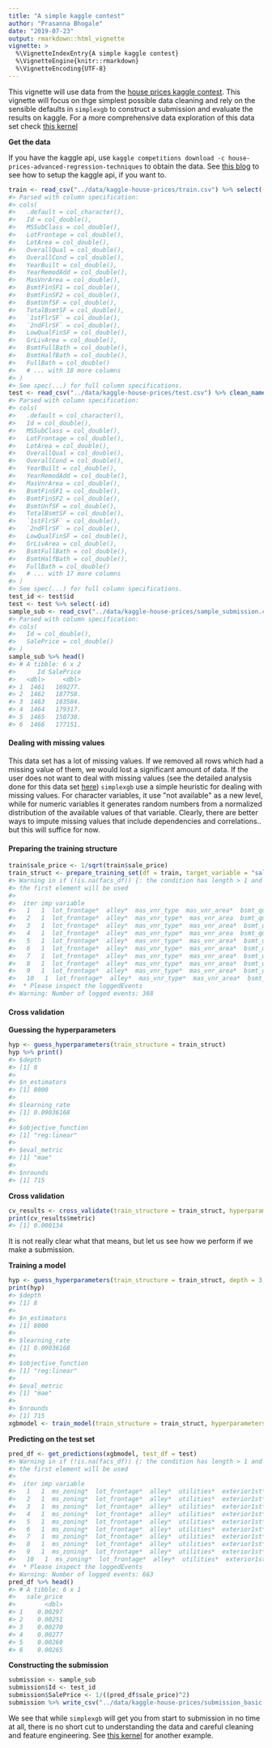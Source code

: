 ```yaml
---
title: "A simple kaggle contest"
author: "Prasanna Bhogale"
date: "2019-07-23"
output: rmarkdown::html_vignette
vignette: >
  %\VignetteIndexEntry{A simple kaggle contest}
  %\VignetteEngine{knitr::rmarkdown}
  %\VignetteEncoding{UTF-8}
---
```




This vignette will use data from the [house prices kaggle contest](https://www.kaggle.com/c/house-prices-advanced-regression-techniques/overview). This vignette will focus on thge simplest possible data cleaning and rely on the sensible defaults in `simplexgb` to construct a submission and evaluate the results on kaggle. For a more comprehensive data exploration of this data set check [this kernel](https://www.kaggle.com/erikbruin/house-prices-lasso-xgboost-and-a-detailed-eda)

**Get the data**

If you have the kaggle api, use `kaggle competitions download -c house-prices-advanced-regression-techniques` to obtain the data. See [this blog](https://adityashrm21.github.io/Setting-Up-Kaggle/) to see how to setup the kaggle api, if you want to.


```r
train <- read_csv("../data/kaggle-house-prices/train.csv") %>% select(-Id) %>% clean_names()
#> Parsed with column specification:
#> cols(
#>   .default = col_character(),
#>   Id = col_double(),
#>   MSSubClass = col_double(),
#>   LotFrontage = col_double(),
#>   LotArea = col_double(),
#>   OverallQual = col_double(),
#>   OverallCond = col_double(),
#>   YearBuilt = col_double(),
#>   YearRemodAdd = col_double(),
#>   MasVnrArea = col_double(),
#>   BsmtFinSF1 = col_double(),
#>   BsmtFinSF2 = col_double(),
#>   BsmtUnfSF = col_double(),
#>   TotalBsmtSF = col_double(),
#>   `1stFlrSF` = col_double(),
#>   `2ndFlrSF` = col_double(),
#>   LowQualFinSF = col_double(),
#>   GrLivArea = col_double(),
#>   BsmtFullBath = col_double(),
#>   BsmtHalfBath = col_double(),
#>   FullBath = col_double()
#>   # ... with 18 more columns
#> )
#> See spec(...) for full column specifications.
test <- read_csv("../data/kaggle-house-prices/test.csv") %>% clean_names()
#> Parsed with column specification:
#> cols(
#>   .default = col_character(),
#>   Id = col_double(),
#>   MSSubClass = col_double(),
#>   LotFrontage = col_double(),
#>   LotArea = col_double(),
#>   OverallQual = col_double(),
#>   OverallCond = col_double(),
#>   YearBuilt = col_double(),
#>   YearRemodAdd = col_double(),
#>   MasVnrArea = col_double(),
#>   BsmtFinSF1 = col_double(),
#>   BsmtFinSF2 = col_double(),
#>   BsmtUnfSF = col_double(),
#>   TotalBsmtSF = col_double(),
#>   `1stFlrSF` = col_double(),
#>   `2ndFlrSF` = col_double(),
#>   LowQualFinSF = col_double(),
#>   GrLivArea = col_double(),
#>   BsmtFullBath = col_double(),
#>   BsmtHalfBath = col_double(),
#>   FullBath = col_double()
#>   # ... with 17 more columns
#> )
#> See spec(...) for full column specifications.
test_id <- test$id
test <- test %>% select(-id)
sample_sub <- read_csv("../data/kaggle-house-prices/sample_submission.csv")
#> Parsed with column specification:
#> cols(
#>   Id = col_double(),
#>   SalePrice = col_double()
#> )
sample_sub %>% head()
#> # A tibble: 6 x 2
#>      Id SalePrice
#>   <dbl>     <dbl>
#> 1  1461   169277.
#> 2  1462   187758.
#> 3  1463   183584.
#> 4  1464   179317.
#> 5  1465   150730.
#> 6  1466   177151.
```

#### Dealing with missing values

This data set has a lot of missing values. If we removed all rows which had a missing value of them, we would lost a significant amount of data. If the user does not want to deal with missing values (see the detailed analysis done for this data set [here](https://www.kaggle.com/erikbruin/house-prices-lasso-xgboost-and-a-detailed-eda)) `simplexgb` use a simple heuristic for dealing with missing values. For character variables, it use "not available" as a new level, while for numeric variables it generates random numbers from a normalized distribution of the available values of that variable. Clearly, there are better ways to impute missing values that include dependencies and correlations.. but this will suffice for now.

#### Preparing the training structure


```r
train$sale_price <- 1/sqrt(train$sale_price)
train_struct <- prepare_training_set(df = train, target_variable = "sale_price")
#> Warning in if (!is.na(facs_df)) {: the condition has length > 1 and only
#> the first element will be used
#> 
#>  iter imp variable
#>   1   1  lot_frontage*  alley*  mas_vnr_type  mas_vnr_area*  bsmt_qual  bsmt_cond*  bsmt_exposure*  bsmt_fin_type1*  bsmt_fin_type2  electrical*  fireplace_qu*  garage_type*  garage_yr_blt*  garage_finish*  garage_qual*  garage_cond*  pool_qc*  fence*  misc_feature*
#>   2   1  lot_frontage*  alley*  mas_vnr_type*  mas_vnr_area  bsmt_qual*  bsmt_cond*  bsmt_exposure*  bsmt_fin_type1*  bsmt_fin_type2*  electrical  fireplace_qu*  garage_type*  garage_yr_blt*  garage_finish*  garage_qual*  garage_cond*  pool_qc*  fence*  misc_feature*
#>   3   1  lot_frontage*  alley*  mas_vnr_type*  mas_vnr_area*  bsmt_qual*  bsmt_cond*  bsmt_exposure*  bsmt_fin_type1*  bsmt_fin_type2*  electrical*  fireplace_qu*  garage_type*  garage_yr_blt*  garage_finish*  garage_qual*  garage_cond*  pool_qc*  fence*  misc_feature*
#>   4   1  lot_frontage*  alley*  mas_vnr_type*  mas_vnr_area  bsmt_qual*  bsmt_cond  bsmt_exposure*  bsmt_fin_type1  bsmt_fin_type2*  electrical*  fireplace_qu*  garage_type*  garage_yr_blt*  garage_finish*  garage_qual*  garage_cond*  pool_qc*  fence*  misc_feature*
#>   5   1  lot_frontage*  alley*  mas_vnr_type*  mas_vnr_area*  bsmt_qual*  bsmt_cond*  bsmt_exposure*  bsmt_fin_type1*  bsmt_fin_type2  electrical*  fireplace_qu*  garage_type*  garage_yr_blt*  garage_finish*  garage_qual*  garage_cond*  pool_qc*  fence*  misc_feature*
#>   6   1  lot_frontage*  alley*  mas_vnr_type*  mas_vnr_area*  bsmt_qual*  bsmt_cond*  bsmt_exposure*  bsmt_fin_type1*  bsmt_fin_type2*  electrical  fireplace_qu*  garage_type*  garage_yr_blt*  garage_finish*  garage_qual*  garage_cond*  pool_qc*  fence*  misc_feature*
#>   7   1  lot_frontage*  alley*  mas_vnr_type*  mas_vnr_area*  bsmt_qual*  bsmt_cond*  bsmt_exposure*  bsmt_fin_type1*  bsmt_fin_type2*  electrical*  fireplace_qu  garage_type*  garage_yr_blt*  garage_finish*  garage_qual*  garage_cond*  pool_qc*  fence*  misc_feature*
#>   8   1  lot_frontage*  alley*  mas_vnr_type*  mas_vnr_area*  bsmt_qual*  bsmt_cond*  bsmt_exposure*  bsmt_fin_type1*  bsmt_fin_type2  electrical*  fireplace_qu*  garage_type*  garage_yr_blt*  garage_finish*  garage_qual  garage_cond*  pool_qc*  fence*  misc_feature*
#>   9   1  lot_frontage*  alley*  mas_vnr_type*  mas_vnr_area*  bsmt_qual*  bsmt_cond*  bsmt_exposure*  bsmt_fin_type1*  bsmt_fin_type2*  electrical*  fireplace_qu  garage_type*  garage_yr_blt*  garage_finish  garage_qual*  garage_cond*  pool_qc*  fence*  misc_feature*
#>   10   1  lot_frontage*  alley*  mas_vnr_type*  mas_vnr_area*  bsmt_qual*  bsmt_cond*  bsmt_exposure*  bsmt_fin_type1*  bsmt_fin_type2*  electrical*  fireplace_qu*  garage_type*  garage_yr_blt*  garage_finish*  garage_qual*  garage_cond*  pool_qc*  fence*  misc_feature*
#>  * Please inspect the loggedEvents
#> Warning: Number of logged events: 368
```


#### Cross validation

**Guessing the hyperparameters**


```r
hyp <- guess_hyperparameters(train_structure = train_struct)
hyp %>% print()
#> $depth
#> [1] 8
#> 
#> $n_estimators
#> [1] 8000
#> 
#> $learning_rate
#> [1] 0.09036168
#> 
#> $objective_function
#> [1] "reg:linear"
#> 
#> $eval_metric
#> [1] "mae"
#> 
#> $nrounds
#> [1] 715
```

**Cross validation**


```r
cv_results <- cross_validate(train_structure = train_struct, hyperparameters = hyp, nfold = 5)
print(cv_results$metric)
#> [1] 0.000134
```

It is not really clear what that means, but let us see how we perform if we make a submission.

**Training a model**


```r
hyp <- guess_hyperparameters(train_structure = train_struct, depth = 3, n_estimators = 1e3)
print(hyp)
#> $depth
#> [1] 8
#> 
#> $n_estimators
#> [1] 8000
#> 
#> $learning_rate
#> [1] 0.09036168
#> 
#> $objective_function
#> [1] "reg:linear"
#> 
#> $eval_metric
#> [1] "mae"
#> 
#> $nrounds
#> [1] 715
xgbmodel <- train_model(train_structure = train_struct, hyperparameters = hyp)
```

**Predicting on the test set**


```r
pred_df <- get_predictions(xgbmodel, test_df = test)
#> Warning in if (!is.na(facs_df)) {: the condition has length > 1 and only
#> the first element will be used
#> 
#>  iter imp variable
#>   1   1  ms_zoning*  lot_frontage*  alley*  utilities*  exterior1st*  exterior2nd*  mas_vnr_type*  mas_vnr_area*  bsmt_qual*  bsmt_cond*  bsmt_exposure*  bsmt_fin_type1*  bsmt_fin_sf1*  bsmt_fin_type2*  bsmt_fin_sf2*  bsmt_unf_sf*  total_bsmt_sf*  bsmt_full_bath*  bsmt_half_bath*  kitchen_qual*  functional*  fireplace_qu*  garage_type*  garage_yr_blt*  garage_finish*  garage_cars*  garage_area*  garage_qual*  garage_cond*  pool_qc*  fence*  misc_feature*  sale_type*
#>   2   1  ms_zoning*  lot_frontage*  alley*  utilities*  exterior1st*  exterior2nd*  mas_vnr_type*  mas_vnr_area*  bsmt_qual*  bsmt_cond*  bsmt_exposure*  bsmt_fin_type1*  bsmt_fin_sf1*  bsmt_fin_type2*  bsmt_fin_sf2*  bsmt_unf_sf*  total_bsmt_sf*  bsmt_full_bath*  bsmt_half_bath*  kitchen_qual*  functional*  fireplace_qu*  garage_type*  garage_yr_blt*  garage_finish*  garage_cars*  garage_area*  garage_qual*  garage_cond*  pool_qc*  fence*  misc_feature*  sale_type*
#>   3   1  ms_zoning*  lot_frontage*  alley*  utilities*  exterior1st*  exterior2nd*  mas_vnr_type*  mas_vnr_area*  bsmt_qual*  bsmt_cond*  bsmt_exposure*  bsmt_fin_type1*  bsmt_fin_sf1*  bsmt_fin_type2*  bsmt_fin_sf2*  bsmt_unf_sf*  total_bsmt_sf*  bsmt_full_bath*  bsmt_half_bath*  kitchen_qual*  functional*  fireplace_qu*  garage_type*  garage_yr_blt*  garage_finish*  garage_cars*  garage_area*  garage_qual*  garage_cond*  pool_qc*  fence*  misc_feature*  sale_type*
#>   4   1  ms_zoning*  lot_frontage*  alley*  utilities*  exterior1st*  exterior2nd*  mas_vnr_type*  mas_vnr_area*  bsmt_qual*  bsmt_cond*  bsmt_exposure*  bsmt_fin_type1*  bsmt_fin_sf1*  bsmt_fin_type2*  bsmt_fin_sf2*  bsmt_unf_sf*  total_bsmt_sf*  bsmt_full_bath*  bsmt_half_bath*  kitchen_qual*  functional*  fireplace_qu*  garage_type*  garage_yr_blt*  garage_finish*  garage_cars*  garage_area*  garage_qual*  garage_cond*  pool_qc*  fence*  misc_feature*  sale_type*
#>   5   1  ms_zoning*  lot_frontage*  alley*  utilities*  exterior1st*  exterior2nd*  mas_vnr_type*  mas_vnr_area*  bsmt_qual*  bsmt_cond*  bsmt_exposure*  bsmt_fin_type1*  bsmt_fin_sf1*  bsmt_fin_type2*  bsmt_fin_sf2*  bsmt_unf_sf*  total_bsmt_sf*  bsmt_full_bath*  bsmt_half_bath*  kitchen_qual*  functional*  fireplace_qu*  garage_type*  garage_yr_blt*  garage_finish*  garage_cars*  garage_area*  garage_qual*  garage_cond*  pool_qc*  fence*  misc_feature*  sale_type*
#>   6   1  ms_zoning*  lot_frontage*  alley*  utilities*  exterior1st*  exterior2nd*  mas_vnr_type*  mas_vnr_area*  bsmt_qual*  bsmt_cond*  bsmt_exposure*  bsmt_fin_type1*  bsmt_fin_sf1*  bsmt_fin_type2*  bsmt_fin_sf2*  bsmt_unf_sf*  total_bsmt_sf*  bsmt_full_bath*  bsmt_half_bath*  kitchen_qual*  functional*  fireplace_qu*  garage_type*  garage_yr_blt*  garage_finish*  garage_cars*  garage_area*  garage_qual*  garage_cond*  pool_qc*  fence*  misc_feature*  sale_type*
#>   7   1  ms_zoning*  lot_frontage*  alley*  utilities*  exterior1st*  exterior2nd*  mas_vnr_type*  mas_vnr_area*  bsmt_qual*  bsmt_cond*  bsmt_exposure*  bsmt_fin_type1*  bsmt_fin_sf1*  bsmt_fin_type2*  bsmt_fin_sf2*  bsmt_unf_sf*  total_bsmt_sf*  bsmt_full_bath*  bsmt_half_bath*  kitchen_qual*  functional*  fireplace_qu*  garage_type*  garage_yr_blt*  garage_finish*  garage_cars*  garage_area*  garage_qual*  garage_cond*  pool_qc*  fence*  misc_feature*  sale_type*
#>   8   1  ms_zoning*  lot_frontage*  alley*  utilities*  exterior1st*  exterior2nd*  mas_vnr_type*  mas_vnr_area*  bsmt_qual*  bsmt_cond*  bsmt_exposure*  bsmt_fin_type1*  bsmt_fin_sf1*  bsmt_fin_type2*  bsmt_fin_sf2*  bsmt_unf_sf*  total_bsmt_sf*  bsmt_full_bath*  bsmt_half_bath*  kitchen_qual*  functional*  fireplace_qu*  garage_type*  garage_yr_blt*  garage_finish*  garage_cars*  garage_area*  garage_qual*  garage_cond*  pool_qc*  fence*  misc_feature*  sale_type*
#>   9   1  ms_zoning*  lot_frontage*  alley*  utilities*  exterior1st*  exterior2nd*  mas_vnr_type*  mas_vnr_area*  bsmt_qual*  bsmt_cond*  bsmt_exposure*  bsmt_fin_type1*  bsmt_fin_sf1*  bsmt_fin_type2*  bsmt_fin_sf2*  bsmt_unf_sf*  total_bsmt_sf*  bsmt_full_bath*  bsmt_half_bath*  kitchen_qual*  functional*  fireplace_qu*  garage_type*  garage_yr_blt*  garage_finish*  garage_cars*  garage_area*  garage_qual*  garage_cond*  pool_qc*  fence*  misc_feature*  sale_type*
#>   10   1  ms_zoning*  lot_frontage*  alley*  utilities*  exterior1st*  exterior2nd*  mas_vnr_type*  mas_vnr_area*  bsmt_qual*  bsmt_cond*  bsmt_exposure*  bsmt_fin_type1*  bsmt_fin_sf1*  bsmt_fin_type2*  bsmt_fin_sf2*  bsmt_unf_sf*  total_bsmt_sf*  bsmt_full_bath*  bsmt_half_bath*  kitchen_qual*  functional*  fireplace_qu*  garage_type*  garage_yr_blt*  garage_finish*  garage_cars*  garage_area*  garage_qual*  garage_cond*  pool_qc*  fence*  misc_feature*  sale_type*
#>  * Please inspect the loggedEvents
#> Warning: Number of logged events: 663
pred_df %>% head()
#> # A tibble: 6 x 1
#>   sale_price
#>        <dbl>
#> 1    0.00297
#> 2    0.00251
#> 3    0.00270
#> 4    0.00277
#> 5    0.00260
#> 6    0.00265
```

**Constructing the submission**


```r
submission <- sample_sub
submission$Id <- test_id
submission$SalePrice <- 1/((pred_df$sale_price)^2)
submission %>% write_csv("../data/kaggle-house-prices/submission_basic.csv")
```

We see that while `simplexgb` will get you from start to submission in no time at all, there is no short cut to understanding the data and careful cleaning and feature engineering. See [this kernel](https://www.kaggle.com/raimohaikari/house-prices-pls) for another example. 
